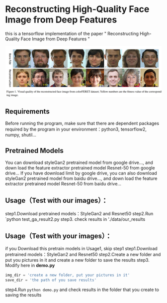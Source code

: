 # Reconstructing High-Quality Face Image from Deep Features

this is a tensorflow implementation of the paper " Reconstructing High-Quality Face Image from Deep Features "

<img src="https://github.com/charlesLucky/auto_decoder_encoder_tf_2/blob/main/data/reconstruction.png" >


## Requirements
Before running the program, make sure that there are dependent packages required by the program in your environment：python3, tensorflow2, numpy, shutil...



## Pretrained Models
You can download styleGan2 pretrained model from google drive..., and down load the feature extractor pretrained model Resnet-50 from google drive...
If you have download limit by google drive, you can also download styleGan2 pretrained model from baidu drive..., and down load the feature extractor pretrained model Resnet-50 from baidu drive...


##  Usage（Test with our images）：
step1.Download pretrained models：StyleGan2 and Resnet50
step2.Run `python test_ga_result2.py
step3. check results in './data/our_results


##  Usage（Test with your images）：
if you Download this pretrain models in Usage1, skip step1
step1.Download pretrained models：StyleGan2 and Resnet50
step2.Create a new folder and put you pictures in it and create a new folder to save the results
step3. Modify here in **demo.py**
```python
img_dir = 'create a new folder, put your pictures in it'
save_dir = 'the path of you save results'
```
step4.Run `python demo.py` and check results in the folder that you create to saving the results

